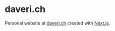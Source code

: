 # daveri.ch

Personal website at [daveri.ch](https://daveri.ch) created with [Next.js](https://nextjs.org/).
